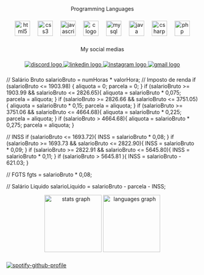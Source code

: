 <p align="center">Programming Languages</p>

###

<div align="center">
  <img src="https://cdn.jsdelivr.net/gh/devicons/devicon/icons/html5/html5-original.svg" height="40" alt="html5 logo"  />
  <img width="12" />
  <img src="https://cdn.jsdelivr.net/gh/devicons/devicon/icons/css3/css3-original.svg" height="40" alt="css3 logo"  />
  <img width="12" />
  <img src="https://cdn.jsdelivr.net/gh/devicons/devicon/icons/javascript/javascript-original.svg" height="40" alt="javascript logo"  />
  <img width="12" />
  <img src="https://cdn.jsdelivr.net/gh/devicons/devicon/icons/c/c-original.svg" height="40" alt="c logo"  />
  <img width="12" />
  <img src="https://cdn.jsdelivr.net/gh/devicons/devicon/icons/mysql/mysql-original.svg" height="40" alt="mysql logo"  />
  <img width="12" />
  <img src="https://cdn.jsdelivr.net/gh/devicons/devicon/icons/java/java-original.svg" height="40" alt="java logo"  />
  <img width="12" />
  <img src="https://cdn.jsdelivr.net/gh/devicons/devicon/icons/csharp/csharp-original.svg" height="40" alt="csharp logo"  />
  <img width="12" />
  <img src="https://cdn.jsdelivr.net/gh/devicons/devicon/icons/php/php-original.svg" height="40" alt="php logo"  />
</div>

###

<p align="center">My social medias</p>

###

<div align="center"> 
  <a href="https://discord.com/channels/@snzk0" target="_blank"> <img src="https://img.shields.io/badge/Discord-7289DA?style=for-the-badge&logo=discord&logoColor=white" alt="discord logo"  /> </a> 
  <a href="https://www.linkedin.com/in/brian-snack/" target="_blank"> <img src="https://img.shields.io/badge/LinkedIn-0077B5?style=for-the-badge&logo=linkedin&logoColor=white" alt="linkedin logo"  /> </a>
  <a href="https://www.instagram.com/brian_snack_/" target="_blank"> <img src="https://img.shields.io/badge/Instagram-E4405F?style=for-the-badge&logo=instagram&logoColor=white" alt="instagram logo"  /> </a> 
  <a href="https://mail.google.com/mail/u/0/#inbox?compose=GTvVlcSBmXMJRXmGfwvzRMvNhgFvwZwWrgkLMzmTKnqLmpQmmJgzsXnNjjMKdqtxMpgHhcPwPFFDz" target="_blank"> <img src="https://img.shields.io/badge/Gmail-D14836?style=for-the-badge&logo=gmail&logoColor=white" alt="gmail logo"  /> </a> 
</div>

###
// Salário Bruto
salarioBruto = numHoras * valorHora;
// Imposto de renda
if (salarioBruto <= 1903.98)
{
    aliquota = 0;
    parcela = 0;
}
if (salarioBruto >= 1903.99 && salarioBruto <= 2826.65){
    aliquota = salarioBruto * 0,075;
    parcela = aliquota;
}
if (salarioBruto >= 2826.66 && salarioBruto <= 3751.05){
    aliquota = salarioBruto * 0,15;
    parcela = aliquota;
}
if (salarioBruto >= 3751.06 && salarioBruto <= 4664.68){
    aliquota = salarioBruto * 0,225;
    parcela = aliquota;
}
if (salarioBruto > 4664.68){
    aliquota = salarioBruto * 0,275;
    parcela = aliquota;
}

// INSS
if (salarioBruto <= 1693.72){
    INSS = salarioBruto * 0,08;
}
if (salarioBruto >= 1693.73 && salarioBruto <= 2822.90){
    INSS = salarioBruto * 0,09;
}
if (salarioBruto >= 2822.91 && salarioBruto <= 5645.80){
    INSS = salarioBruto * 0,11;
}
if (salarioBruto > 5645.81 ){
    INSS = salarioBruto - 621.03;
}

// FGTS
fgts = salarioBruto * 0,08;

// Salário Liquido
salarioLiquido = salarioBruto - parcela - INSS;
<div align="center">
  <img src="https://github-readme-stats.vercel.app/api?username=briansnack&hide_title=false&hide_rank=false&show_icons=true&include_all_commits=true&count_private=true&disable_animations=false&theme=ocean_dark&locale=en&hide_border=false&order=1" height="150" alt="stats graph"  />
  <img src="https://github-readme-stats.vercel.app/api/top-langs?username=briansnack&locale=en&hide_title=false&layout=compact&card_width=320&langs_count=5&theme=ocean_dark&hide_border=false&order=2" height="150" alt="languages graph"  />
</div>

###
[![spotify-github-profile](https://spotify-github-profile.vercel.app/api/view?uid=hnqt2h3lxlfi6p3fff8qssthq&cover_image=true&theme=natemoo-re&show_offline=false&background_color=121212&interchange=false&bar_color=ff00a2&bar_color_cover=false)](https://github.com/kittinan/spotify-github-profile)
